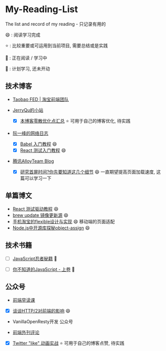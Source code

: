 # My-Reading-List
The list and record of my reading - 只记录有用的

:smile: : 阅读学习完成

:star:  : 比较重要或可运用到当前项目, 需要总结或是实践

:muscle: : 正在阅读 / 学习中

:clap: : 计划学习, 还未开动

## 技术博客

* [Taobao FED | 淘宝前端团队](http://taobaofed.org)

* [JerryQu的小站](https://imququ.com)
  - [x] [本博客零散优化点汇总](https://imququ.com/post/summary-of-my-blog-optimization.html) 
:star: 可用于自己的博客优化, 待实践

* [阮一峰的网络日志](http://www.ruanyifeng.com/blog/)
  - [x] [Babel 入门教程](http://www.ruanyifeng.com/blog/2016/01/babel.html)
:smile:
  - [x] [React 测试入门教程](http://www.ruanyifeng.com/blog/2016/02/react-testing-tutorial.html)
:smile:

* [腾讯AlloyTeam Blog](http://www.alloyteam.com)
  - [x] [研究首屏时间?你先要知道这几个细节](http://www.alloyteam.com/2016/01/points-about-resource-loading/)
:smile: 一直期望提高页面加载速度, 这篇可以学习一下

## 单篇博文

* [React 测试驱动教程](http://www.jianshu.com/p/6c74c96148c9) :smile:
* [brew update 镜像更新源](https://www.logcg.com/archives/1301.html) :smile:
* [手机淘宝的flexible设计与实现](http://www.html-js.com/article/2402) 
:smile: 移动端的页面适配
* [Node.js中开源库探秘object-assign](http://www.swiftcafe.io/2015/10/29/node-object-assign/) :smile:

## 技术书籍

- [ ] [JavaScript忍者秘籍](http://book.douban.com/subject/26638316/) :muscle:

- [ ] [你不知道的JavaScript - 上卷](http://book.douban.com/subject/26351021/) :muscle:

## 公众号

* [前端早读课](http://weibo.com/qianduanzaoduke?topnav=1&wvr=6&topsug=1&is_all=1)
 - [x] [谈谈HTTP/2对前端的影响](http://hectorguo.com/zh/http2-starter/) :smile:

* VanillaOpenResty开发 公众号

* [前端外刊评论]()
 - [x] [Twitter "like" 动画实战](http://zhuanlan.zhihu.com/FrontendMagazine/20486738)
:star: 可用于自己的博客点赞, 待实践

